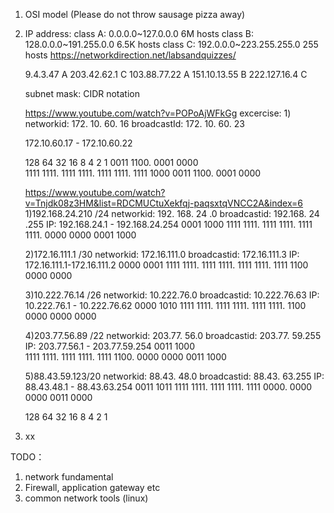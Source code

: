 1. OSI model (Please do not throw sausage pizza away)
2. IP address: 
   class A: 0.0.0.0~127.0.0.0 6M hosts
   class B: 128.0.0.0~191.255.0.0 6.5K hosts
   class C: 192.0.0.0~223.255.255.0 255 hosts
   https://networkdirection.net/labsandquizzes/

    9.4.3.47    A
    203.42.62.1 C
    103.88.77.22 A
    151.10.13.55 B
    222.127.16.4 C

    subnet mask: 
    CIDR notation

    https://www.youtube.com/watch?v=POPoAjWFkGg
    excercise: 
    1)
    networkid: 172. 10.  60. 16
    broadcastId: 172. 10.  60. 23

    172.10.60.17 - 172.10.60.22

     128 64 32  16  8  4  2 1 
                          0011 1100. 0001 0000                      
    1111 1111. 1111 1111. 1111 1111. 1111 1000
                          0011 1100. 0001 0000
   
   https://www.youtube.com/watch?v=Tnjdk08z3HM&list=RDCMUCtuXekfqj-paqsxtqVNCC2A&index=6
   1)192.168.24.210 /24
     networkid: 192. 168.  24 .0
     broadcastid: 192.168. 24 .255
     IP: 192.168.24.1 - 192.168.24.254
                           0001 1000
     1111 1111. 1111 1111. 1111 1111. 0000 0000
                           0001 1000

   2)172.16.111.1 /30
     networkid: 172.16.111.0
     broadcastid: 172.16.111.3
     IP: 172.16.111.1-172.16.111.2
                                      0000 0001
     1111 1111. 1111 1111. 1111 1111. 1111 1100
                                      0000 0000

   3)10.222.76.14 /26
     networkid: 10.222.76.0
     broadcastid: 10.222.76.63
     IP: 10.222.76.1 - 10.222.76.62
                                      0000 1010
     1111 1111. 1111 1111. 1111 1111. 1100 0000
                                      0000 0000

   4)203.77.56.89 /22
     networkid: 203.77. 56.0
     broadcastid: 203.77. 59.255
     IP: 203.77.56.1 - 203.77.59.254
                           0011 1000          
     1111 1111. 1111 1111. 1111 1100. 0000 0000
                           0011 1000
                                      

   5)88.43.59.123/20
     networkid: 88.43. 48.0
     broadcastid: 88.43. 63.255
     IP: 88.43.48.1 - 88.43.63.254
                          0011 1011
    1111 1111. 1111 1111. 1111 0000. 0000 0000
                          0011 0000


     128 64 32  16  8  4  2 1 
    
3. xx





TODO：
1. network fundamental
2. Firewall, application gateway etc
3. common network tools (linux)